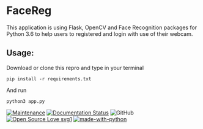 # FaceReg
This application is using Flask, OpenCV and Face Recognition packages for Python 3.6 to help users to registered and login with use of their webcam.

## Usage:
Download or clone this repro and type in your terminal
```
pip install -r requirements.txt
```
And run
```
python3 app.py
```

[![Maintenance](https://img.shields.io/badge/Maintained%3F-yes-green.svg)](https://github.com/SekeNikola/flexy/graphs/commit-activity)
[![Documentation Status](https://readthedocs.org/projects/ansicolortags/badge/?version=latest)](https://github.com/SekeNikola/flexy)
![GitHub](https://img.shields.io/github/license/mashape/apistatus.svg)
[![Open Source Love svg1](https://badges.frapsoft.com/os/v1/open-source.svg?v=103)](https://github.com/ellerbrock/open-source-badges/)
[![made-with-python](https://img.shields.io/badge/Made%20with-Python-1f425f.svg)](https://www.python.org/)

